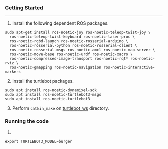 ### Getting Started
---

1. Install the following dependent ROS packages.
```
sudo apt-get install ros-noetic-joy ros-noetic-teleop-twist-joy \
  ros-noetic-teleop-twist-keyboard ros-noetic-laser-proc \
  ros-noetic-rgbd-launch ros-noetic-rosserial-arduino \
  ros-noetic-rosserial-python ros-noetic-rosserial-client \
  ros-noetic-rosserial-msgs ros-noetic-amcl ros-noetic-map-server \
  ros-noetic-move-base ros-noetic-urdf ros-noetic-xacro \
  ros-noetic-compressed-image-transport ros-noetic-rqt* ros-noetic-rviz \
  ros-noetic-gmapping ros-noetic-navigation ros-noetic-interactive-markers
```

2. Install the turtlebot packages.
```
sudo apt install ros-noetic-dynamixel-sdk
sudo apt install ros-noetic-turtlebot3-msgs
sudo apt install ros-noetic-turtlebot3
```

3. Perform `catkin_make` on [turtlebot_ws](./) directory.


### Running the code

1. 

```
export TURTLEBOT3_MODEL=burger
```




